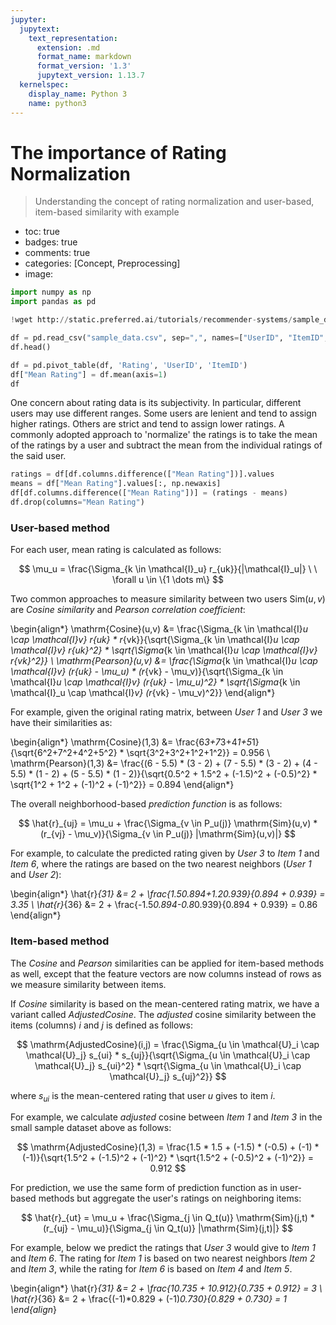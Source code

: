 ```yaml
---
jupyter:
  jupytext:
    text_representation:
      extension: .md
      format_name: markdown
      format_version: '1.3'
      jupytext_version: 1.13.7
  kernelspec:
    display_name: Python 3
    name: python3
---
```


<!-- #region id="O_VupUUIr0ff" -->
# The importance of Rating Normalization
> Understanding the concept of rating normalization and user-based, item-based similarity with example

- toc: true
- badges: true
- comments: true
- categories: [Concept, Preprocessing]
- image:
<!-- #endregion -->

```python id="zj1_hePrjSqk"
import numpy as np
import pandas as pd
```

```python id="6BHnJCSoo5vz"
!wget http://static.preferred.ai/tutorials/recommender-systems/sample_data.csv
```

```python colab={"base_uri": "https://localhost:8080/", "height": 204} id="ukcj5vtbobGB" outputId="df4b1469-24c9-4ba6-dad4-2e6fe705fcc2"
df = pd.read_csv("sample_data.csv", sep=",", names=["UserID", "ItemID", "Rating"])
df.head()
```

```python colab={"base_uri": "https://localhost:8080/", "height": 235} id="e02SnEywobef" outputId="f05d444b-ae05-41d4-ee67-02b001f0bba1"
df = pd.pivot_table(df, 'Rating', 'UserID', 'ItemID')
df["Mean Rating"] = df.mean(axis=1)
df
```

<!-- #region id="gtr81Hdbpu8R" -->
One concern about rating data is its subjectivity. In particular, different users may use different ranges. Some users are lenient and tend to assign higher ratings. Others are strict and tend to assign lower ratings. A commonly adopted approach to 'normalize' the ratings is to take the mean of the ratings by a user and subtract the mean from the individual ratings of the said user.
<!-- #endregion -->

```python colab={"base_uri": "https://localhost:8080/", "height": 235} id="YAdx2Uc4oebI" outputId="617aa205-adde-4f88-e56b-bc9e8dff8733"
ratings = df[df.columns.difference(["Mean Rating"])].values
means = df["Mean Rating"].values[:, np.newaxis]
df[df.columns.difference(["Mean Rating"])] = (ratings - means)
df.drop(columns="Mean Rating")
```

<!-- #region id="AuML2S-MqSZK" -->
### User-based method
<!-- #endregion -->

<!-- #region id="9_O9E_DMqYEu" -->
For each user, mean rating is calculated as follows:

$$ \mu_u = \frac{\Sigma_{k \in \mathcal{I}_u} r_{uk}}{|\mathcal{I}_u|} \ \ \forall u \in \{1 \dots m\} $$


Two common approaches to measure similarity between two users $\mathrm{Sim}(u, v)$ are *Cosine similarity* and *Pearson correlation coefficient*:

\begin{align*}
\mathrm{Cosine}(u,v) &= \frac{\Sigma_{k \in \mathcal{I}_u \cap \mathcal{I}_v} r_{uk} * r_{vk}}{\sqrt{\Sigma_{k \in \mathcal{I}_u \cap \mathcal{I}_v} r_{uk}^2} * \sqrt{\Sigma_{k \in \mathcal{I}_u \cap \mathcal{I}_v} r_{vk}^2}} \\
\mathrm{Pearson}(u,v) &= \frac{\Sigma_{k \in \mathcal{I}_u \cap \mathcal{I}_v} (r_{uk} - \mu_u) * (r_{vk} - \mu_v)}{\sqrt{\Sigma_{k \in \mathcal{I}_u \cap \mathcal{I}_v} (r_{uk} - \mu_u)^2} * \sqrt{\Sigma_{k \in \mathcal{I}_u \cap \mathcal{I}_v} (r_{vk} - \mu_v)^2}}
\end{align*}


For example, given the original rating matrix, between *User 1* and *User 3* we have their similarities as:

\begin{align*}
\mathrm{Cosine}(1,3) &= \frac{6*3+7*3+4*1+5*1}{\sqrt{6^2+7^2+4^2+5^2} * \sqrt{3^2+3^2+1^2+1^2}} = 0.956 \\
\mathrm{Pearson}(1,3) &= \frac{(6 - 5.5) * (3 - 2) + (7 - 5.5) * (3 - 2) + (4 - 5.5) * (1 - 2) + (5 - 5.5) * (1 - 2)}{\sqrt{0.5^2 + 1.5^2 + (-1.5)^2 + (-0.5)^2} * \sqrt{1^2 + 1^2 + (-1)^2 + (-1)^2}} = 0.894
\end{align*}
<!-- #endregion -->

<!-- #region id="-kDjrZOxq5DQ" -->
The overall neighborhood-based *prediction function* is as follows:

$$ \hat{r}_{uj} = \mu_u + \frac{\Sigma_{v \in P_u(j)} \mathrm{Sim}(u,v) * (r_{vj} - \mu_v)}{\Sigma_{v \in P_u(j)} |\mathrm{Sim}(u,v)|} $$


For example, to calculate the predicted rating given by *User 3* to *Item 1* and *Item 6*, where the ratings are based on the two nearest neighbors (*User 1* and *User 2*):

\begin{align*}
\hat{r}_{31} &= 2 + \frac{1.5*0.894+1.2*0.939}{0.894 + 0.939} = 3.35 \\
\hat{r}_{36} &= 2 + \frac{-1.5*0.894-0.8*0.939}{0.894 + 0.939} = 0.86
\end{align*}
<!-- #endregion -->

<!-- #region id="CnuPWmy_q9H5" -->
### Item-based method
<!-- #endregion -->

<!-- #region id="Ang7mHyqq_Bh" -->
The *Cosine* and *Pearson* similarities can be applied for item-based methods as well, except that the feature vectors are now columns instead of rows as we measure similarity between items. 

If *Cosine* similarity is based on the mean-centered rating matrix, we have a variant called *AdjustedCosine*.  The *adjusted* cosine similarity between the items (columns) *i* and *j* is defined as follows:

$$ \mathrm{AdjustedCosine}(i,j) = \frac{\Sigma_{u \in \mathcal{U}_i \cap \mathcal{U}_j} s_{ui} * s_{uj}}{\sqrt{\Sigma_{u \in \mathcal{U}_i \cap \mathcal{U}_j} s_{ui}^2} * \sqrt{\Sigma_{u \in \mathcal{U}_i \cap \mathcal{U}_j} s_{uj}^2}} $$

where $s_{ui}$ is the mean-centered rating that user $u$ gives to item $i$. 

For example, we calculate *adjusted* cosine between *Item 1* and *Item 3* in the small sample dataset above as follows:

$$ \mathrm{AdjustedCosine}(1,3) = \frac{1.5 * 1.5 + (-1.5) * (-0.5) + (-1) * (-1)}{\sqrt{1.5^2 + (-1.5)^2 + (-1)^2} * \sqrt{1.5^2 + (-0.5)^2 + (-1)^2}} = 0.912 $$
<!-- #endregion -->

<!-- #region id="_o-xjaj_rUm4" -->
For prediction, we use the same form of prediction function as in user-based methods but aggregate the user's ratings on neighboring items:

$$ \hat{r}_{ut} = \mu_u + \frac{\Sigma_{j \in Q_t(u)} \mathrm{Sim}(j,t) * (r_{uj} - \mu_u)}{\Sigma_{j \in Q_t(u)} |\mathrm{Sim}(j,t)|} $$


For example, below we predict the ratings that *User 3* would give to *Item 1* and *Item 6*. The rating for *Item 1* is based on two nearest neighbors *Item 2* and *Item 3*, while the rating for *Item 6* is based on *Item 4* and *Item 5*.

\begin{align*}
\hat{r}_{31} &= 2 + \frac{1*0.735 + 1*0.912}{0.735 + 0.912} = 3 \\
\hat{r}_{36} &= 2 + \frac{(-1)*0.829 + (-1)*0.730}{0.829 + 0.730} = 1
\end{align*}
<!-- #endregion -->
